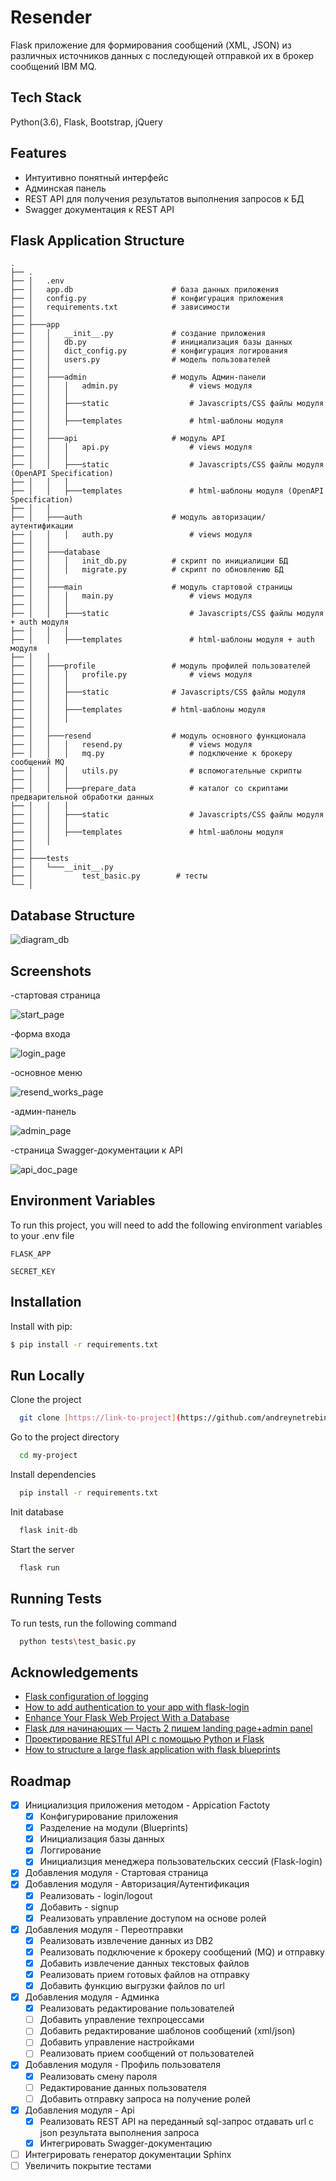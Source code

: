 
# Resender

Flask приложение для формирования сообщений (XML, JSON) из различных источников данных с последующей отправкой их в брокер сообщений IBM MQ.

## Tech Stack

Python(3.6), Flask, Bootstrap, jQuery
## Features

- Интуитивно понятный интерфейс
- Админская панель
- REST API для получения результатов выполнения запросов к БД
- Swagger документация к REST API

## Flask Application Structure
```
.
├── .
├── │   .env                        
├── │   app.db                      # база данных приложения  
├── │   config.py                   # конфигурация приложения
├── │   requirements.txt            # зависимости
├── │
├── ├───app
├── │   │   __init__.py             # создание приложения
├── │   │   db.py                   # инициализация базы данных
├── │   │   dict_config.py          # конфигурация логирования
├── │   │   users.py                # модель пользователей
├── │   │
├── │   ├───admin                   # модуль Админ-панели
├── │   │   │   admin.py                # views модуля
├── │   │   │
├── │   │   ├───static                  # Javascripts/CSS файлы модуля
├── │   │   │
├── │   │   ├───templates               # html-шаблоны модуля  
├── │   │
├── │   ├───api                     # модуль API   
├── │   │   │   api.py                  # views модуля  
├── │   │   │
├── │   │   ├───static                  # Javascripts/CSS файлы модуля (OpenAPI Specification)
├── │   │   │
├── │   │   ├───templates               # html-шаблоны модуля (OpenAPI Specification)
├── │   │
├── │   ├───auth                    # модуль авторизации/аутентификации
├── │   │   │   auth.py                 # views модуля
├── │   │
├── │   ├───database
├── │   │   │   init_db.py          # скрипт по инициалиции БД  
├── │   │   │   migrate.py          # скрипт по обновлению БД
├── │   │
├── │   ├───main                    # модуль стартовой страницы
├── │   │   │   main.py                 # views модуля
├── │   │   │
├── │   │   ├───static                  # Javascripts/CSS файлы модуля + auth модуля
├── │   │   │
├── │   │   ├───templates               # html-шаблоны модуля + auth модуля
├── │   │
├── │   ├───profile                 # модуль профилей пользователей
├── │   │   │   profile.py              # views модуля
├── │   │   │
├── │   │   ├───static              # Javascripts/CSS файлы модуля
├── │   │   │
├── │   │   ├───templates           # html-шаблоны модуля
├── │   │   │
├── │   │
├── │   ├───resend                  # модуль основного функционала
├── │   │   │   resend.py               # views модуля
├── │   │   │   mq.py                   # подключение к брокеру сообщений MQ
├── │   │   │   utils.py                # вспомогательные скрипты
├── │   │   │
├── │   │   ├───prepare_data            # каталог со скриптами предварительной обработки данных
├── │   │   │
├── │   │   ├───static                  # Javascripts/CSS файлы модуля             
├── │   │   │
├── │   │   ├───templates               # html-шаблоны модуля
├── │   │
├── │
├── ├───tests
├── │   └───__init__.py
├── │           test_basic.py        # тесты
└── │
```

## Database Structure

![diagram_db](https://github.com/user-attachments/assets/1b065ab0-ebce-4d52-a9c0-364802ad1301)

## Screenshots
-стартовая страница

![start_page](https://github.com/user-attachments/assets/560ec36c-4136-48a4-a413-1a57b3cd9a78)

-форма входа

![login_page](https://github.com/user-attachments/assets/444737c4-bdcf-4956-8c5f-ec4800675080)

-основное меню

![resend_works_page](https://github.com/user-attachments/assets/68984976-4f0b-4ee5-8800-2db543df7848)

-админ-панель

![admin_page](https://github.com/user-attachments/assets/21c68f88-193b-499a-a17b-92dd6c7b0307)

-страница Swagger-документации к API

![api_doc_page](https://github.com/user-attachments/assets/20418d5f-704b-4a5c-8c24-45c6a1c001b1)


## Environment Variables

To run this project, you will need to add the following environment variables to your .env file

`FLASK_APP`

`SECRET_KEY`


## Installation

Install with pip:

```bash
$ pip install -r requirements.txt
```
    
## Run Locally

Clone the project

```bash
  git clone [https://link-to-project](https://github.com/andreynetrebin/resender_app.git)
```

Go to the project directory

```bash
  cd my-project
```

Install dependencies

```bash
  pip install -r requirements.txt
```

Init database

```bash
  flask init-db
```

Start the server

```bash
  flask run
```


## Running Tests

To run tests, run the following command

```bash
  python tests\test_basic.py
```
## Acknowledgements

 - [Flask configuration of logging](https://flask.palletsprojects.com/en/3.0.x/logging/#basic-configuration)
 - [How to add authentication to your app with flask-login](https://www.digitalocean.com/community/tutorials/how-to-add-authentication-to-your-app-with-flask-login)
 - [Enhance Your Flask Web Project With a Database](https://realpython.com/flask-database/)
 - [Flask для начинающих — Часть 2 пишем landing page+admin panel](https://habr.com/ru/articles/784770/)
 - [Проектирование RESTful API с помощью Python и Flask](https://habr.com/ru/articles/246699/)
 - [How to structure a large flask application with flask blueprints](https://www.digitalocean.com/community/tutorials/how-to-structure-a-large-flask-application-with-flask-blueprints-and-flask-sqlalchemy)

## Roadmap

- [x] Инициализция приложения методом - Appication Factoty
    - [x] Конфигурирование приложения
    - [x] Разделение на модули (Blueprints)
    - [x] Инициализация базы данных
    - [x] Логгирование
    - [x] Инициализция менеджера пользовательских сессий (Flask-login)
- [x] Добавления модуля -  Стартовая страница
- [x] Добавления модуля -  Авторизация/Аутентификация
    - [x] Реализовать - login/logout
    - [x] Добавить - signup
    - [x] Реализовать управление доступом на основе ролей
- [x] Добавления модуля -  Переотправки
    - [x] Реализовать извлечение данных из DB2
    - [x] Реализовать подключение к брокеру сообщений (MQ) и отправку
    - [x] Добавить извлечение данных текстовых файлов
    - [x] Реализовать прием готовых файлов на отправку
    - [x] Добавить функцию выгрузки файлов по url
- [x] Добавления модуля -  Админка
    - [x] Реализовать редактирование пользователей
    - [ ] Добавить управление техпроцессами
    - [ ] Добавить редактирование шаблонов сообщений (xml/json)
    - [ ] Добавить управление настройками
    - [ ] Реализовать прием сообщений от пользователей
- [x] Добавления модуля -  Профиль пользователя
    - [x] Реализовать смену пароля 
    - [ ] Редактирование данных пользователя
    - [ ] Добавить отправку запроса на получение ролей 
- [x] Добавления модуля -  Api
    - [x] Реализовать REST API на переданный sql-запрос отдавать url с json результата выполнения запроса
    - [x] Интегрировать Swagger-документацию
- [ ] Интегрировать генератор документации Sphinx
- [ ] Увеличить покрытие тестами
